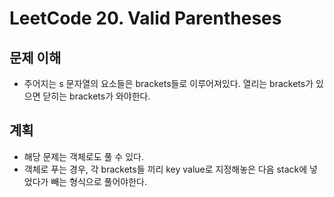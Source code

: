 # LeetCode 20. Valid Parentheses

## 문제 이해

- 주어지는 s 문자열의 요소들은 brackets들로 이루어져있다. 열리는 brackets가 있으면 닫히는 brackets가 와야한다.

## 계획

- 해당 문제는 객체로도 풀 수 있다.
- 객체로 푸는 경우, 각 brackets들 끼리 key value로 지정해놓은 다음 stack에 넣었다가 빼는 형식으로 풀어야한다.
